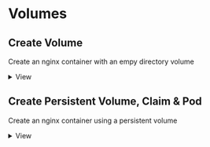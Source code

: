 # Volumes

## Create Volume
Create an nginx container with an empy directory volume
<details>
  <summary>View</summary>
  
  ```
  apiVersion: v1
  kind: Pod
  metadata:
    name: nginx
  spec:
    volumes:
    - name: myvol
      emptyDir: {}
    containers:
    - name: nginx
      image: nginx
      volumeMounts:
      - name: myvol
        mountPath: /etc/data
    restartPolicy: Never
  ```
</details>

## Create Persistent Volume, Claim & Pod
Create an nginx container using a persistent volume
<details>
  <summary>View</summary>
  
  ```
  apiVersion: v1
  kind: PersistentVolume
  metadata:
    name: mypvol
  spec:
    storageClassName: standard
    capacity:
      storage: 10Mi
    accessModes:
      - ReadWriteOnce
      - ReadWriteMany
    hostPath:
      path: /etc/pvol
  ```
  
  ```
  apiVersion: v1
  kind: PersistentVolumeClaim
  metadata:
    name: mypvc
  spec:
    storageClassName: standard
    accessModes:
      - ReadWriteOnce
    resources:
      requests:
        storage: 1Mi
  ```
  
  ```
  apiVersion: v1
  kind: Pod
  metadata:
    name: nginx
  spec:
    volumes:
    - name: myvol
      persistentVolumeClaim:
        claimName: mypvc
    containers:
    - name: nginx
      image: nginx
      volumeMounts:
      - name: myvol
        mountPath: /etc/data
    restartPolicy: Never
  ```
</details>

